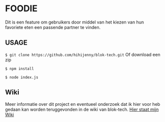 # FOODIE
Dit is een feature om gebruikers door middel van het kiezen van hun favoriete eten 
een passende partner te vinden. 

## USAGE
`$ git clone https://github.com/hihijenny/blok-tech.git`
Of download een zip 

`$ npm install`

`$ node index.js`

## Wiki
Meer informatie over dit project en eventueel onderzoek dat ik hier voor heb gedaan
kan worden teruggevonden in de wiki van blok-tech. [Hier staat mijn Wiki](https://github.com/hihijenny/blok-tech/wiki)
